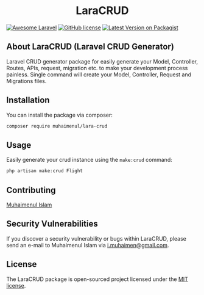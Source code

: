 <h1 align="center">LaraCRUD</h1>

[![Awesome Laravel](https://img.shields.io/badge/Awesome-Laravel-brightgreen.svg)](https://github.com/muhaimenul/lara-crud)
[![GitHub license](https://img.shields.io/badge/license-CC0-blue.svg)](https://raw.githubusercontent.com/muhaimenul/lara-crud/master/LICENSE)
[![Latest Version on Packagist](https://img.shields.io/packagist/v/muhaimenul/lara-crud.svg?style=flat-square)](https://packagist.org/packages/muhaimenul/lara-search)

## About LaraCRUD (Laravel CRUD Generator)

Laravel CRUD generator package for easily generate your Model, Controller, Routes, APIs, request, migration etc. to make your development process painless. Single command will create your Model, Controller, Request and Migrations files.

## Installation

You can install the package via composer:
```bash
composer require muhaimenul/lara-crud
```

## Usage

Easily generate your crud instance using the ``make:crud`` command:
```bash
php artisan make:crud Flight
```

## Contributing

[Muhaimenul Islam](https://github.com/muhaimenul)
<!-- Thank you for considering contributing to the package! The contribution guide can be found in the [Documentation](#). -->

## Security Vulnerabilities

If you discover a security vulnerability or bugs within LaraCRUD, please send an e-mail to Muhaimenul Islam via [i.muhaimen@gmail.com](mailto:i.muhaimen@gmail.com).

## License

The LaraCRUD package is open-sourced project licensed under the [MIT license](https://opensource.org/licenses/MIT).
